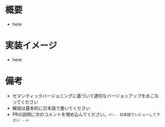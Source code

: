 # 概要
- here

# 実装イメージ
- here

# 備考
- セマンティックバージョニングに基づいて適切なバージョンアップをおこなってください
- 解説は基本的に日本語で書いてください
- PRの説明に次のコメントを埋め込んでください。`<!-- 日本語でレビューして下さい -->`
